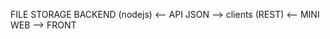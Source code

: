 FILE STORAGE
BACKEND (nodejs)          <-- API JSON --> clients (REST)
                          <-- MINI WEB --> FRONT
                          